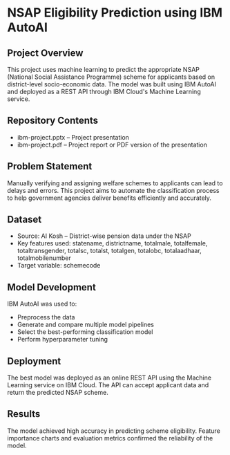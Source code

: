 # NSAP Eligibility Prediction using IBM AutoAI

## Project Overview
This project uses machine learning to predict the appropriate NSAP (National Social Assistance Programme) scheme for applicants based on district-level socio-economic data. The model was built using IBM AutoAI and deployed as a REST API through IBM Cloud's Machine Learning service.

## Repository Contents
- ibm-project.pptx – Project presentation
- ibm-project.pdf – Project report or PDF version of the presentation

## Problem Statement
Manually verifying and assigning welfare schemes to applicants can lead to delays and errors. This project aims to automate the classification process to help government agencies deliver benefits efficiently and accurately.

## Dataset
- Source: AI Kosh – District-wise pension data under the NSAP
- Key features used: statename, districtname, totalmale, totalfemale, totaltransgender, totalsc, totalst, totalgen, totalobc, totalaadhaar, totalmobilenumber
- Target variable: schemecode

## Model Development
IBM AutoAI was used to:
- Preprocess the data
- Generate and compare multiple model pipelines
- Select the best-performing classification model
- Perform hyperparameter tuning

## Deployment
The best model was deployed as an online REST API using the Machine Learning service on IBM Cloud. The API can accept applicant data and return the predicted NSAP scheme.

## Results
The model achieved high accuracy in predicting scheme eligibility. Feature importance charts and evaluation metrics confirmed the reliability of the model.

